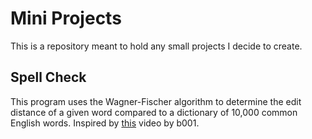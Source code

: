 # Mini Projects

This is a repository meant to hold any small projects I decide to create.

## Spell Check

This program uses the Wagner-Fischer algorithm to determine the edit distance of a given word compared to a dictionary of 10,000 common English words. Inspired by [this](https://www.youtube.com/watch?v=d-Eq6x1yssU) video by b001.